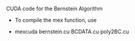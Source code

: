 CUDA code for the Bernstein Algorithm

* To compile the mex function, use

* mexcuda bernstein.cu BCDATA.cu poly2BC.cu
